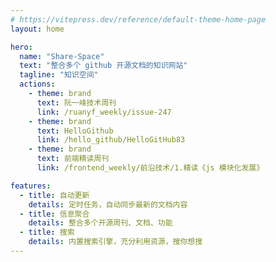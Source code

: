 ```yaml
---
# https://vitepress.dev/reference/default-theme-home-page
layout: home

hero:
  name: "Share-Space"
  text: "整合多个 github 开源文档的知识网站"
  tagline: "知识空间"
  actions:
    - theme: brand
      text: 阮一峰技术周刊
      link: /ruanyf_weekly/issue-247
    - theme: brand
      text: HelloGithub
      link: /hello_github/HelloGitHub83
    - theme: brand
      text: 前端精读周刊
      link: /frontend_weekly/前沿技术/1.精读《js 模块化发展》

features:
  - title: 自动更新
    details: 定时任务，自动同步最新的文档内容
  - title: 信息聚合
    details: 整合多个开源周刊、文档、功能
  - title: 搜索
    details: 内置搜索引擎，充分利用资源，搜你想搜
---
```


